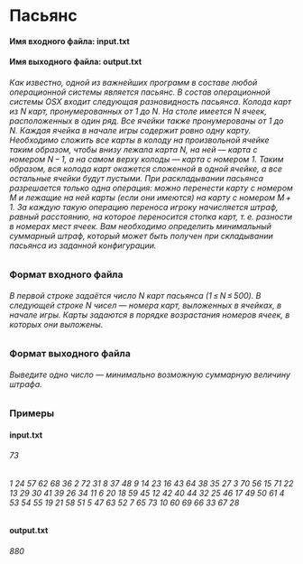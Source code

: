 <h1>Пасьянс
<h4>Имя входного файла: input.txt
<h4>Имя выходного файла: output.txt
<h6>Как известно, одной из важнейших программ в составе любой операционной системы является пасьянс. В состав операционной системы OSX входит следующая разновидность пасьянса. Колода карт из N карт, пронумерованных от 1 до N. На столе имеется N ячеек, расположенных в один ряд. Все ячейки также пронумерованы от 1 до N. Каждая ячейка в начале игры содержит ровно одну карту. Необходимо сложить все карты в колоду на произвольной ячейке таким образом, чтобы внизу лежала карта N, на ней — карта с номером N − 1, а на самом верху колоды — карта с номером 1. Таким образом, вся колода карт окажется сложенной в одной ячейке, а все остальные ячейки будут пустыми. При раскладывании пасьянса разрешается только одна операция: можно перенести карту с номером M и лежащие на ней карты (если они имеются) на карту с номером M + 1. За каждую такую операцию переноса игроку начисляется штраф, равный расстоянию, на которое переносится стопка карт, т. е. разности в номерах мест ячеек. Вам необходимо определить минимальный суммарный штраф, который может быть получен при складывании пасьянса из заданной конфигурации.
<h3>Формат входного файла
<h6>В первой строке задаётся число N карт пасьянса (1 ≤ N ≤ 500). В следующей строке N чисел — номера карт, выложенных в ячейках, в начале игры. Карты задаются в порядке возрастания номеров ячеек, в которых они выложены.
<h3>Формат выходного файла
<h6>Выведите одно число — минимально возможную суммарную величину штрафа.
<h3>Примеры
<h4>input.txt
<h6>73
<h6>1 24 57 62 68 36 2 72 31 8 37 48 9 14 23 16 43 64 38 35 27 3 70 56 15 71 22 13 29 30 41 39 26 34 11 6 20 18 59 45 12 42 40 44 32 25 46 17 49 50 61 4 53 54 55 19 21 58 51 5 47 63 52 7 65 73 10 60 69 66 33 67 28
<h4>output.txt
<h6>880
